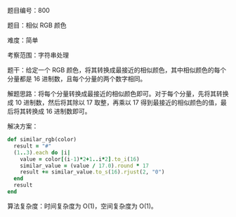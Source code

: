 题目编号：800

题目：相似 RGB 颜色

难度：简单

考察范围：字符串处理

题干：给定一个 RGB 颜色，将其转换成最接近的相似颜色，其中相似颜色的每个分量都是 16 进制数，且每个分量的两个数字相同。

解题思路：将每个分量转换成最接近的相似颜色即可。对于每个分量，先将其转换成 10 进制数，然后将其除以 17 取整，再乘以 17 得到最接近的相似颜色的值，最后将其转换成 16 进制数即可。

解决方案：

```ruby
def similar_rgb(color)
  result = "#"
  (1..3).each do |i|
    value = color[(i-1)*2+1..i*2].to_i(16)
    similar_value = (value / 17.0).round * 17
    result += similar_value.to_s(16).rjust(2, "0")
  end
  result
end
```

算法复杂度：时间复杂度为 O(1)，空间复杂度为 O(1)。